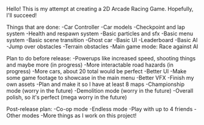 Hello!
This is my attempt at creating a 2D Arcade Racing Game. Hopefully, I'll succeed!

Things that are done:
-Car Controller
-Car models
-Checkpoint and lap system
-Health and respawn system
-Basic particles and sfx
-Basic menu system
-Basic scene transition
-Ghost car
-Basic UI
-Leaderboard
-Basic AI
-Jump over obstacles
-Terrain obstacles
-Main game mode: Race against AI

Plan to do before release:
-Powerups like increased speed, shooting things and maybe more (in progress)
-More interactable road hazards (in progress)
-More cars, about 20 total would be perfect
-Better UI
-Make some game footage to showcase in the main menu
-Better VFX
-Finish my own assets
-Plan and make it so I have at least 8 maps
-Championship mode (worry in the future)
-Demolition mode (worry in the future)
-Overall polish, so it's perfect (mega worry in the future)

Post-release plan:
-Co-op mode
-Endless mode
-Play with up to 4 friends
-Other modes
-More things as I work on this project!
